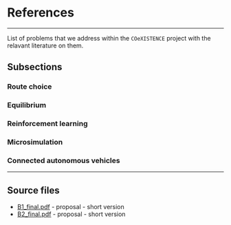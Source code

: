 # References
----

List of problems that we address within the `COeXISTENCE` project with the relavant literature on them.


## Subsections

### Route choice

### Equilibrium

### Reinforcement learning

### Microsimulation 

### Connected autonomous vehicles

---

## Source files

* [B1_final.pdf](files/B1_final.pdf) - proposal - short version
* [B2_final.pdf](files/B2_final.pdf) - proposal - short version

